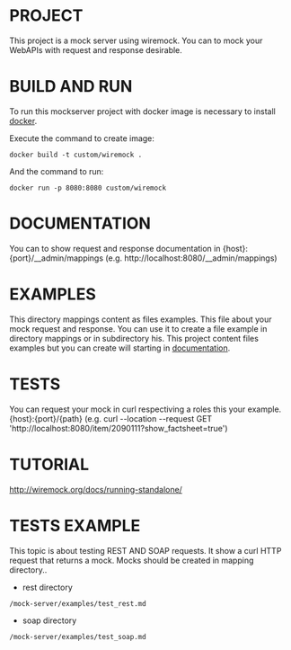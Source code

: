 # PROJECT
This project is a mock server using wiremock. You can to mock your WebAPIs with request and response desirable.

# BUILD AND RUN
To run this mockserver project with docker image is necessary to install [docker](https://docs.docker.com/get-docker/).

Execute the command to create image:
```
docker build -t custom/wiremock .
```

And the command to run:
```
docker run -p 8080:8080 custom/wiremock
```

# DOCUMENTATION
You can to show request and response documentation in {host}:{port}/__admin/mappings
(e.g. http://localhost:8080/__admin/mappings)

# EXAMPLES
This directory mappings content as files examples. This file about your mock request and response. You can use it to create a file example in directory mappings or in subdirectory his. This project content files examples but you can create will starting in [documentation](http://wiremock.org/docs/api/). 

# TESTS
You can request your mock in curl respectiving a roles this your example. 
{host}:{port}/{path}
(e.g. curl --location --request GET 'http://localhost:8080/item/2090111?show_factsheet=true')

# TUTORIAL
http://wiremock.org/docs/running-standalone/

# TESTS EXAMPLE
This topic is about testing REST AND SOAP requests. It show a curl HTTP request that returns a mock. Mocks should be created in mapping directory..  

- rest directory
```
/mock-server/examples/test_rest.md

```

- soap directory
```
/mock-server/examples/test_soap.md

```
